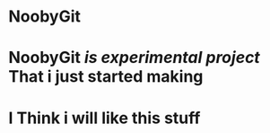 # NoobyGit
# NoobyGit *is experimental project* **That i just started making**
# I Think i will like this stuff
